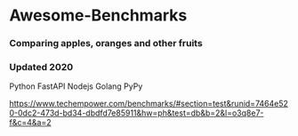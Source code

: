 # Awesome-Benchmarks

### Comparing apples, oranges and other fruits

### Updated 2020

Python
FastAPI
Nodejs
Golang
PyPy

https://www.techempower.com/benchmarks/#section=test&runid=7464e520-0dc2-473d-bd34-dbdfd7e85911&hw=ph&test=db&b=2&l=o3q8e7-f&c=4&a=2
